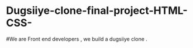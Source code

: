 # Dugsiiye-clone-final-project-HTML-CSS-

#We are Front end developers , we build a dugsiiye clone .

